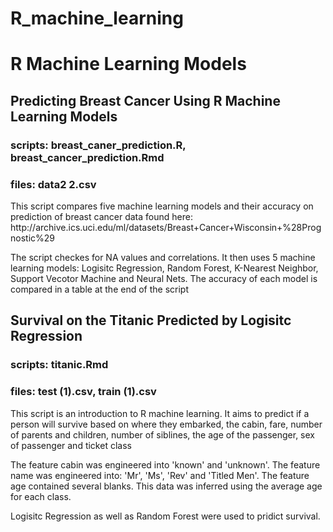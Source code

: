 # R_machine_learning
<h1>R Machine Learning Models</h1>
<h2>Predicting Breast Cancer Using R Machine Learning Models</h2>
<h3>scripts: breast_caner_prediction.R, breast_cancer_prediction.Rmd</h2>
<h3>files: data2 2.csv</h3>
<p>This script compares five machine learning models and their accuracy on prediction of breast cancer data found here:  http://archive.ics.uci.edu/ml/datasets/Breast+Cancer+Wisconsin+%28Prognostic%29</p>
<p>The script checkes for NA values and correlations. It then uses 5 machine learning models: Logisitc Regression, Random Forest, K-Nearest Neighbor, Support Vecotor Machine and Neural Nets. The accuracy of each model is compared in a table at the end of the script</p>
<h2>Survival on the Titanic Predicted by Logisitc Regression</h2>
<h3>scripts: titanic.Rmd</h3>
<h3>files: test (1).csv, train (1).csv</h3>
<p>This script is an introduction to R machine learning. It aims to predict if a person will survive based on where they embarked, the cabin, fare, number of parents and children, number of siblines, the age of the passenger, sex of passenger and ticket class</p>
<p>The feature cabin was engineered into 'known' and 'unknown'. The feature name was engineered into: 'Mr', 'Ms', 'Rev' and 'Titled Men'. The feature age contained several blanks. This data was inferred using the average age for each class.</p>
<p>Logisitc Regression as well as Random Forest were used to pridict survival.</p> 



